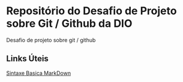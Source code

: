 # Repositório do Desafio de Projeto sobre Git / Github da DIO
Desafio de projeto sobre git / github

## Links Úteis
[Sintaxe Basica MarkDown](https://www.markdownguide.org/basic-syntax/)
